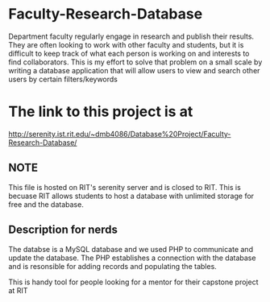 # Faculty-Research-Database
Department faculty regularly engage in research and publish their results. 
They are often looking to work with other faculty and students, 
but it is difficult to keep track of what each person is working on 
and interests to find collaborators. This is my effort to solve that problem on a small 
scale by writing a database application that will allow users to view and search other users by certain filters/keywords


# The link to this project is at 
http://serenity.ist.rit.edu/~dmb4086/Database%20Project/Faculty-Research-Database/

## NOTE

This file is hosted on RIT's serenity server and is closed to RIT. This is becuase RIT allows students to host a database with unlimited storage 
for free and the database. 

## Description for nerds
The databse is a MySQL database and we used PHP to communicate and update the database. The PHP establishes a 
connection with the database and is resonsible for adding records and populating the tables. 

This is handy tool for people looking for a mentor for their capstone project at RIT
